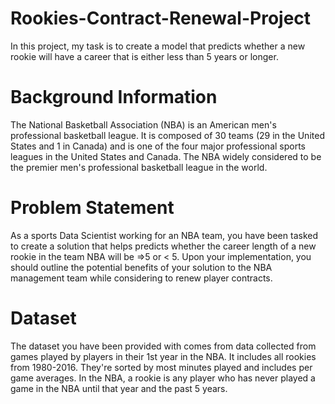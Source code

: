 # Rookies-Contract-Renewal-Project
In this project, my task is to create a model that predicts whether a new rookie will have a career that is either less than 5 years or longer.

# Background Information
The National Basketball Association (NBA) is an American men's professional basketball
league. It is composed of 30 teams (29 in the United States and 1 in Canada) and is one
of the four major professional sports leagues in the United States and Canada.
The NBA widely considered to be the premier men's professional basketball league in
the world.

# Problem Statement
As a sports Data Scientist working for an NBA team, you have been tasked to create a
solution that helps predicts whether the career length of a new rookie in the team NBA
will be =>5 or < 5.
Upon your implementation, you should outline the potential benefits of your solution to
the NBA management team while considering to renew player contracts.

# Dataset
The dataset you have been provided with comes from data collected from games played
by players in their 1st year in the NBA. It includes all rookies from 1980-2016. They're
sorted by most minutes played and includes per game averages.
In the NBA, a rookie is any player who has never played a game in the NBA until that
year and the past 5 years.
